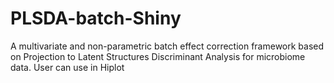 # PLSDA-batch-Shiny
A multivariate and non-parametric batch effect correction framework based on Projection to Latent Structures Discriminant Analysis for microbiome data. User can use in Hiplot
